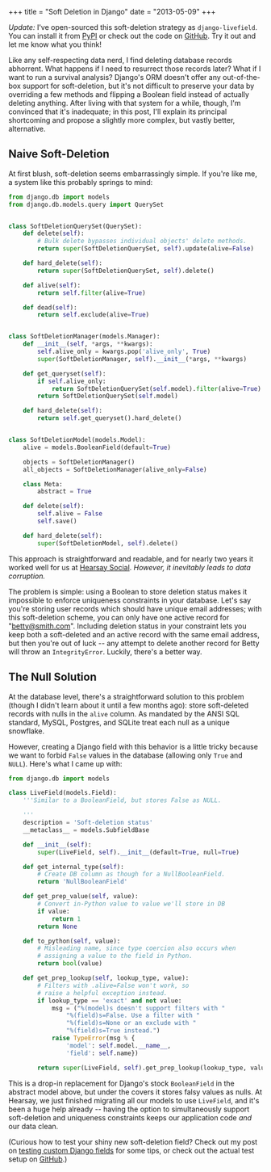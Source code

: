 +++
title = "Soft Deletion in Django"
date = "2013-05-09"
+++

<p class="update"><em>Update:</em> I've open-sourced this soft-deletion
strategy as <code>django-livefield</code>. You can install it from <a
href="https://pypi.python.org/pypi/django-livefield/" title="django-livefield
on PyPI">PyPI</a> or check out the code on <a
href="https://github.com/hearsaycorp/django-livefield" title="django-livefield
on GitHub">GitHub</a>. Try it out and let me know what you think!</p>

Like any self-respecting data nerd, I find deleting database records abhorrent.
What happens if I need to resurrect those records later? What if I want to run
a survival analysis? Django's ORM doesn't offer any out-of-the-box support for
soft-deletion, but it's not difficult to preserve your data by overriding a few
methods and flipping a Boolean field instead of actually deleting anything.
After living with that system for a while, though, I'm convinced that it's
inadequate; in this post, I'll explain its principal shortcoming and propose a
slightly more complex, but vastly better, alternative.

## Naive Soft-Deletion

At first blush, soft-deletion seems embarrassingly simple. If you're like me,
a system like this probably springs to mind:

```python
from django.db import models
from django.db.models.query import QuerySet


class SoftDeletionQuerySet(QuerySet):
    def delete(self):
        # Bulk delete bypasses individual objects' delete methods.
        return super(SoftDeletionQuerySet, self).update(alive=False)

    def hard_delete(self):
        return super(SoftDeletionQuerySet, self).delete()

    def alive(self):
        return self.filter(alive=True)

    def dead(self):
        return self.exclude(alive=True)


class SoftDeletionManager(models.Manager):
    def __init__(self, *args, **kwargs):
        self.alive_only = kwargs.pop('alive_only', True)
        super(SoftDeletionManager, self).__init__(*args, **kwargs)

    def get_queryset(self):
        if self.alive_only:
            return SoftDeletionQuerySet(self.model).filter(alive=True)
        return SoftDeletionQuerySet(self.model)

    def hard_delete(self):
        return self.get_queryset().hard_delete()


class SoftDeletionModel(models.Model):
    alive = models.BooleanField(default=True)

    objects = SoftDeletionManager()
    all_objects = SoftDeletionManager(alive_only=False)

    class Meta:
        abstract = True

    def delete(self):
        self.alive = False
        self.save()

    def hard_delete(self):
        super(SoftDeletionModel, self).delete()
```

This approach is straightforward and readable, and for nearly two years it
worked well for us at [Hearsay Social](http://hearsaysocial.com/careers/).
*However, it inevitably leads to data corruption.*

The problem is simple: using a Boolean to store deletion status makes it
impossible to enforce uniqueness constraints in your database. Let's say you're
storing user records which should have unique email addresses; with this
soft-deletion scheme, you can only have one active record for
"betty@smith.com". Including deletion status in your constraint lets you keep
both a soft-deleted and an active record with the same email address, but then
you're out of luck -- any attempt to delete another record for Betty will throw
an ``IntegrityError``. Luckily, there's a better way.

## The Null Solution

At the database level, there's a straightforward solution to this problem
(though I didn't learn about it until a few months ago): store soft-deleted
records with nulls in the ``alive`` column. As mandated by the ANSI SQL
standard, MySQL, Postgres, and SQLite treat each null as a unique snowflake. 

However, creating a Django field with this behavior is a little tricky because
we want to forbid ``False`` values in the database (allowing only ``True`` and
``NULL``).  Here's what I came up with:

```python
from django.db import models

class LiveField(models.Field):
    '''Similar to a BooleanField, but stores False as NULL.

    '''
    description = 'Soft-deletion status'
    __metaclass__ = models.SubfieldBase

    def __init__(self):
        super(LiveField, self).__init__(default=True, null=True)

    def get_internal_type(self):
        # Create DB column as though for a NullBooleanField.
        return 'NullBooleanField'

    def get_prep_value(self, value):
        # Convert in-Python value to value we'll store in DB
        if value:
            return 1
        return None

    def to_python(self, value):
        # Misleading name, since type coercion also occurs when
        # assigning a value to the field in Python.
        return bool(value)

    def get_prep_lookup(self, lookup_type, value):
        # Filters with .alive=False won't work, so
        # raise a helpful exception instead.
        if lookup_type == 'exact' and not value:
            msg = ("%(model)s doesn't support filters with "
                "%(field)s=False. Use a filter with "
                "%(field)s=None or an exclude with "
                "%(field)s=True instead.")
            raise TypeError(msg % {
                'model': self.model.__name__,
                'field': self.name})

        return super(LiveField, self).get_prep_lookup(lookup_type, value)
```

This is a drop-in replacement for Django's stock ``BooleanField`` in the
abstract model above, but under the covers it stores falsy values as nulls. At
Hearsay, we just finished migrating all our models to use ``LiveField``, and
it's been a huge help already -- having the option to simultaneously support
soft-deletion and uniqueness constraints keeps our application code *and* our
data clean.

(Curious how to test your shiny new soft-deletion field? Check out my post on
[testing custom Django fields](/post/testing-django-fields) for some tips, or
check out the actual test setup on
[GitHub](https://github.com/hearsaycorp/django-livefield).)
